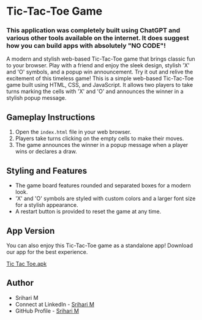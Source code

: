 # Tic-Tac-Toe Game

### This application was completely built using ChatGPT and various other tools available on the internet. It does suggest how you can build apps with absolutely "NO CODE"!

A modern and stylish web-based Tic-Tac-Toe game that brings classic fun to your browser. Play with a friend and enjoy the sleek design, stylish 'X' and 'O' symbols, and a popup win announcement. Try it out and relive the excitement of this timeless game!
This is a simple web-based Tic-Tac-Toe game built using HTML, CSS, and JavaScript. It allows two players to take turns marking the cells with 'X' and 'O' and announces the winner in a stylish popup message.

## Gameplay Instructions

1. Open the `index.html` file in your web browser.
2. Players take turns clicking on the empty cells to make their moves.
3. The game announces the winner in a popup message when a player wins or declares a draw.

## Styling and Features

- The game board features rounded and separated boxes for a modern look.
- 'X' and 'O' symbols are styled with custom colors and a larger font size for a stylish appearance.
- A restart button is provided to reset the game at any time.

## App Version

You can also enjoy this Tic-Tac-Toe game as a standalone app! Download our app for the best experience.

[Tic Tac Toe.apk](/TictacToe.apk)

## Author

- Srihari M
- Connect at LinkedIn - [Srihari M](https://www.linkedin.com/in/sriharimurali01/)
- GitHub Profile - [Srihari M](https://github.com/SrihariMurali01)

